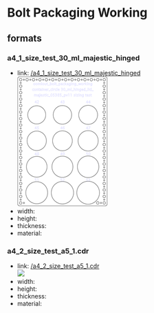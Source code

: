# Bolt Packaging Working


## formats

### a4_1_size_test_30_ml_majestic_hinged
* link: [/a4_1_size_test_30_ml_majestic_hinged](a4_1_size_test_30_ml_majestic_hinged)  
![](a4_1_size_test_30_ml_majestic_hinged/working_300.png)  
* width:   
* height:   
* thickness:   
* material:   
 

### a4_2_size_test_a5_1.cdr
* link: [/a4_2_size_test_a5_1.cdr](a4_2_size_test_a5_1.cdr)  
![](a4_2_size_test_a5_1.cdr/working_300.png)  
* width:   
* height:   
* thickness:   
* material:   
 
